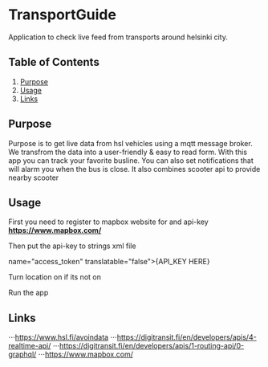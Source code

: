 # TransportGuide

Application to check live feed from transports around helsinki city.

## Table of Contents

1. [Purpose](#purpose)
2. [Usage](#usage)
3. [Links](#links)
## Purpose
Purpose is to get live data from hsl vehicles using a mqtt message broker. We transfrom the data into a user-friendly & 
easy to read form. With this app you can track your favorite busline. You can also set notifications that will alarm you when the bus is close. It also combines scooter api to provide nearby scooter

## Usage

First you need to register to mapbox website for and api-key
**https://www.mapbox.com/** 

Then put the api-key to strings xml file

name="access_token" translatable="false">{API_KEY HERE}

Turn location on if its not on

Run the app

## Links

⋅⋅⋅https://www.hsl.fi/avoindata
⋅⋅⋅https://digitransit.fi/en/developers/apis/4-realtime-api/
⋅⋅⋅https://digitransit.fi/en/developers/apis/1-routing-api/0-graphql/
⋅⋅⋅https://www.mapbox.com/
